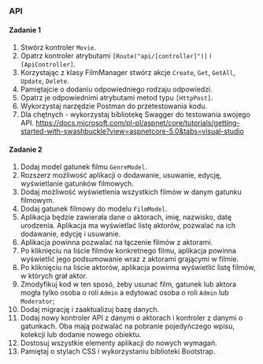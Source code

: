 ### API

#### Zadanie 1

1. Stwórz kontroler `Movie`.
1. Opatrz kontroler atrybutami `[Route("api/[controller]")]` i `[ApiController]`.
1. Korzystając z klasy FilmManager stwórz akcje `Create`, `Get`, `GetAll`, `Update`, `Delete`.
1. Pamiętajcie o dodaniu odpowiedniego rodzaju odpowiedzi. 
1. Opatrz je odpowiednimi atrybutami metod typu `[HttpPost]`.
1. Wykorzystaj narzędzie Postman do przetestowania kodu.
1. Dla chętnych - wykorzystaj bibliotekę Swagger do testowania swojego API.
https://docs.microsoft.com/pl-pl/aspnet/core/tutorials/getting-started-with-swashbuckle?view=aspnetcore-5.0&tabs=visual-studio

#### Zadanie 2

1. Dodaj model gatunek filmu `GenreModel`. 
1. Rozszerz możliwość aplikacji o dodawanie, usuwanie, edycję, wyświetlanie gatunków filmowych.
1. Dodaj możliwość wyświetlenia wszystkich filmów w danym gatunku filmowym.
1. Dodaj gatunek filmowy do modelu `FilmModel`. 
1. Aplikacja będzie zawierała dane o aktorach, imię, nazwisko, datę urodzenia. Aplikacja ma wyświetlać listę aktorów, pozwalać na ich dodawanie, edycję i usuwanie.
1. Aplikacja powinna pozwalać na łączenie filmów z aktorami.
1. Po kliknięciu na liście filmów konkretnego filmu, aplikacja powinna wyświetlić jego podsumowanie wraz z aktorami grającymi w filmie.
1. Po kliknięciu na liście aktorów, aplikacja powinna wyświetlić listę filmów, w których grał aktor.
1. Zmodyfikuj kod w ten sposó, żeby usunać film, gatunek lub aktora mogła tylko osoba o roli `Admin` a edytować osoba o roli `Admin` lub `Moderator`;
1. Dodaj migrację i zaaktualizuj bazę danych.
1. Dodaj nowy kontroler API z danymi o aktorach i kontroler z danymi o gatunkach. Oba mają pozwalać na pobranie pojedyńczego wpisu, kolekcji lub dodanie nowego obiektu.
1. Dostosuj wszystkie elementy aplikacji do nowych wymagań.
1. Pamiętaj o stylach CSS i wykorzystaniu biblioteki Bootstrap.

     
